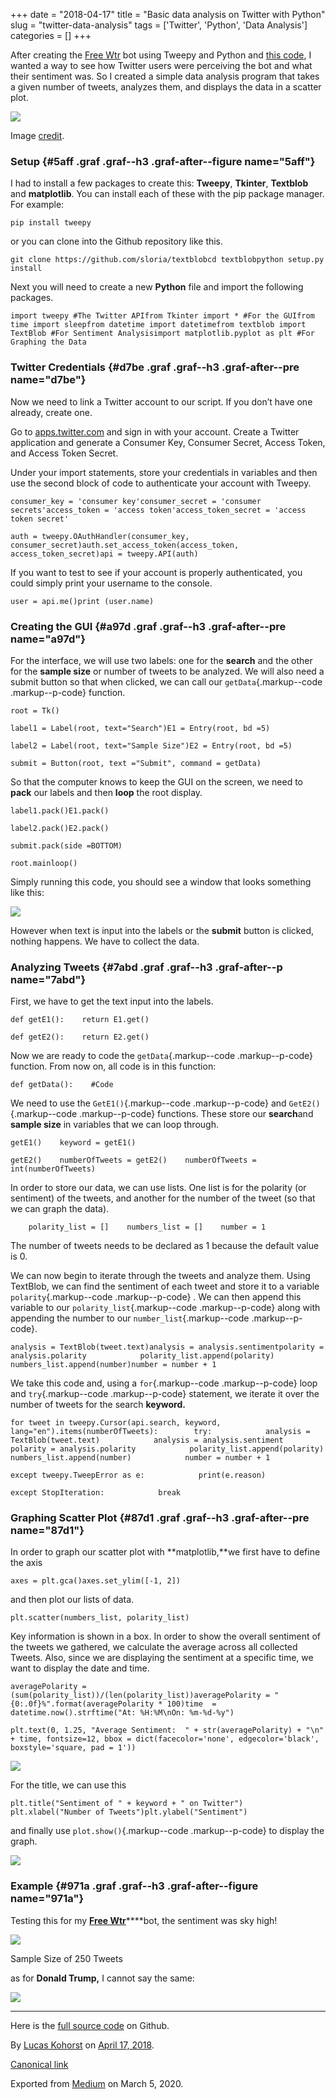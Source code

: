 +++ 
date = "2018-04-17"
title = "Basic data analysis on Twitter with Python"
slug = "twitter-data-analysis" 
tags = ['Twitter', 'Python', 'Data Analysis']
categories = []
+++

After creating the [Free Wtr](https://twitter.com/freewtr) bot using
Tweepy and Python and [this
code](https://medium.freecodecamp.org/creating-a-twitter-bot-in-python-with-tweepy-ac524157a607),
I wanted a way to see how Twitter users were perceiving the bot and what
their sentiment was. So I created a simple data analysis program that
takes a given number of tweets, analyzes them, and displays the data in
a scatter plot.

![](https://cdn-images-1.medium.com/max/800/1*SsrUI-q_kWKPd-HKmcRNvg.png)

Image
[credit](https://pixabay.com/en/facebook-analytics-graphs-2265786/).

### Setup {#5aff .graf .graf--h3 .graf-after--figure name="5aff"}

I had to install a few packages to create this: **Tweepy**, **Tkinter**,
**Textblob** and **matplotlib**. You can install each of these with the
pip package manager. For example:

``` {#d465 .graf .graf--pre .graf-after--p name="d465"}
pip install tweepy
```

or you can clone into the Github repository like this.

``` {#e80d .graf .graf--pre .graf-after--p name="e80d"}
git clone https://github.com/sloria/textblobcd textblobpython setup.py install
```

Next you will need to create a new **Python** file and import the
following packages.

``` {#d313 .graf .graf--pre .graf-after--p name="d313"}
import tweepy #The Twitter APIfrom Tkinter import * #For the GUIfrom time import sleepfrom datetime import datetimefrom textblob import TextBlob #For Sentiment Analysisimport matplotlib.pyplot as plt #For Graphing the Data
```

### Twitter Credentials {#d7be .graf .graf--h3 .graf-after--pre name="d7be"}

Now we need to link a Twitter account to our script. If you don’t have
one already, create one.

Go to [apps.twitter.com](https://apps.twitter.com/) and sign in with
your account. Create a Twitter application and generate a Consumer Key,
Consumer Secret, Access Token, and Access Token Secret.

Under your import statements, store your credentials in variables and
then use the second block of code to authenticate your account with
Tweepy.

``` {#4353 .graf .graf--pre .graf-after--p name="4353"}
consumer_key = 'consumer key'consumer_secret = 'consumer secrets'access_token = 'access token'access_token_secret = 'access token secret'
```

``` {#da2d .graf .graf--pre .graf-after--pre name="da2d"}
auth = tweepy.OAuthHandler(consumer_key, consumer_secret)auth.set_access_token(access_token, access_token_secret)api = tweepy.API(auth)
```

If you want to test to see if your account is properly authenticated,
you could simply print your username to the console.

``` {#0299 .graf .graf--pre .graf-after--p name="0299"}
user = api.me()print (user.name)
```

### Creating the GUI {#a97d .graf .graf--h3 .graf-after--pre name="a97d"}

For the interface, we will use two labels: one for the **search** and
the other for the **sample size** or number of tweets to be analyzed. We
will also need a submit button so that when clicked, we can call our
`getData`{.markup--code .markup--p-code} function.

``` {#ab2b .graf .graf--pre .graf-after--p name="ab2b"}
root = Tk()
```

``` {#285c .graf .graf--pre .graf-after--pre name="285c"}
label1 = Label(root, text="Search")E1 = Entry(root, bd =5)
```

``` {#cdcf .graf .graf--pre .graf-after--pre name="cdcf"}
label2 = Label(root, text="Sample Size")E2 = Entry(root, bd =5)
```

``` {#967a .graf .graf--pre .graf-after--pre name="967a"}
submit = Button(root, text ="Submit", command = getData)
```

So that the computer knows to keep the GUI on the screen, we need to
**pack** our labels and then **loop** the root display.

``` {#ee1c .graf .graf--pre .graf-after--p name="ee1c"}
label1.pack()E1.pack()
```

``` {#a359 .graf .graf--pre .graf-after--pre name="a359"}
label2.pack()E2.pack()
```

``` {#b59d .graf .graf--pre .graf-after--pre name="b59d"}
submit.pack(side =BOTTOM)
```

``` {#8462 .graf .graf--pre .graf-after--pre name="8462"}
root.mainloop()
```

Simply running this code, you should see a window that looks something
like this:

![](https://cdn-images-1.medium.com/max/800/1*MPxXav3xD3vfbRDyykXSPw.png)

However when text is input into the labels or the **submit** button is
clicked, nothing happens. We have to collect the data.

### Analyzing Tweets {#7abd .graf .graf--h3 .graf-after--p name="7abd"}

First, we have to get the text input into the labels.

``` {#a632 .graf .graf--pre .graf-after--p name="a632"}
def getE1():    return E1.get()
```

``` {#3af0 .graf .graf--pre .graf-after--pre name="3af0"}
def getE2():    return E2.get()
```

Now we are ready to code the `getData`{.markup--code .markup--p-code}
function. From now on, all code is in this function:

``` {#8da3 .graf .graf--pre .graf-after--p name="8da3"}
def getData():    #Code
```

We need to use the `GetE1()`{.markup--code .markup--p-code} and
`GetE2()`{.markup--code .markup--p-code} functions. These store our
**search**and **sample size** in variables that we can loop through.

``` {#68b0 .graf .graf--pre .graf-after--p name="68b0"}
getE1()    keyword = getE1()
```

``` {#77ab .graf .graf--pre .graf-after--pre name="77ab"}
getE2()    numberOfTweets = getE2()    numberOfTweets = int(numberOfTweets)
```

In order to store our data, we can use lists. One list is for the
polarity (or sentiment) of the tweets, and another for the number of the
tweet (so that we can graph the data).

``` {#80a0 .graf .graf--pre .graf-after--p name="80a0"}
    polarity_list = []    numbers_list = []    number = 1
```

The number of tweets needs to be declared as 1 because the default value
is 0.

We can now begin to iterate through the tweets and analyze them. Using
TextBlob, we can find the sentiment of each tweet and store it to a
variable `polarity`{.markup--code .markup--p-code} . We can then append
this variable to our `polarity_list`{.markup--code .markup--p-code}
along with appending the number to our `number_list`{.markup--code
.markup--p-code}.

``` {#e231 .graf .graf--pre .graf-after--p name="e231"}
analysis = TextBlob(tweet.text)analysis = analysis.sentimentpolarity = analysis.polarity            polarity_list.append(polarity)            numbers_list.append(number)number = number + 1
```

We take this code and, using a `for`{.markup--code .markup--p-code} loop
and `try`{.markup--code .markup--p-code} statement, we iterate it over
the number of tweets for the search **keyword.**

``` {#b910 .graf .graf--pre .graf-after--p name="b910"}
for tweet in tweepy.Cursor(api.search, keyword, lang="en").items(numberOfTweets):        try:            analysis = TextBlob(tweet.text)            analysis = analysis.sentiment            polarity = analysis.polarity            polarity_list.append(polarity)            numbers_list.append(number)            number = number + 1
```

``` {#8f7c .graf .graf--pre .graf-after--pre name="8f7c"}
except tweepy.TweepError as e:            print(e.reason)
```

``` {#9674 .graf .graf--pre .graf-after--pre name="9674"}
except StopIteration:            break
```

### Graphing Scatter Plot {#87d1 .graf .graf--h3 .graf-after--pre name="87d1"}

In order to graph our scatter plot with **matplotlib,**we first have to
define the axis

``` {#36fd .graf .graf--pre .graf-after--p name="36fd"}
axes = plt.gca()axes.set_ylim([-1, 2])
```

and then plot our lists of data.

``` {#d6ae .graf .graf--pre .graf-after--p name="d6ae"}
plt.scatter(numbers_list, polarity_list)
```

Key information is shown in a box. In order to show the overall
sentiment of the tweets we gathered, we calculate the average across all
collected Tweets. Also, since we are displaying the sentiment at a
specific time, we want to display the date and time.

``` {#9d0e .graf .graf--pre .graf-after--p name="9d0e"}
averagePolarity = (sum(polarity_list))/(len(polarity_list))averagePolarity = "{0:.0f}%".format(averagePolarity * 100)time  = datetime.now().strftime("At: %H:%M\nOn: %m-%d-%y")
```

``` {#678c .graf .graf--pre .graf-after--pre name="678c"}
plt.text(0, 1.25, "Average Sentiment:  " + str(averagePolarity) + "\n" + time, fontsize=12, bbox = dict(facecolor='none', edgecolor='black', boxstyle='square, pad = 1'))
```

![](https://cdn-images-1.medium.com/max/800/1*tMqRJJ7yNHVUhi02q-M6cg.png)

For the title, we can use this

``` {#4a72 .graf .graf--pre .graf-after--p name="4a72"}
plt.title("Sentiment of " + keyword + " on Twitter") plt.xlabel("Number of Tweets")plt.ylabel("Sentiment")
```

and finally use `plot.show()`{.markup--code .markup--p-code} to display
the graph.

![](https://cdn-images-1.medium.com/max/800/1*4AFmEsfKAa3jW0OKYL4BCw.png)

### Example {#971a .graf .graf--h3 .graf-after--figure name="971a"}

Testing this for my [**Free Wtr**](https://twitter.com/freewtr)****bot,
the sentiment was sky high!

![](https://cdn-images-1.medium.com/max/800/1*r1ZHyGN5tuWIW6AUjJ1Zvw.png)

Sample Size of 250 Tweets

as for **Donald Trump,** I cannot say the same:

![](https://cdn-images-1.medium.com/max/800/1*_EUcoqrAaT32YGZR7izQ_w.png)

* * * * *

Here is the [full source
code](https://github.com/Fidel-Willis/Twitter-Data) on Github.

By [Lucas Kohorst](https://medium.com/@lucaskohorst) on [April 17,
2018](https://medium.com/p/251c2a85062e).

[Canonical
link](https://medium.com/@lucaskohorst/basic-data-analysis-on-twitter-with-python-251c2a85062e)

Exported from [Medium](https://medium.com) on March 5, 2020.
